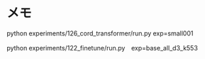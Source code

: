 # メモ

python experiments/126_cord_transformer/run.py exp=small001

python experiments/122_finetune/run.py　exp=base_all_d3_k553
